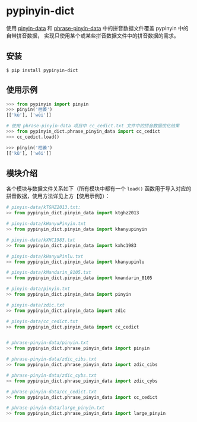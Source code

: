 # pypinyin-dict

使用 [pinyin-data](https://github.com/mozillazg/pinyin-data) 和 [phrase-pinyin-data](https://github.com/mozillazg/phrase-pinyin-data) 中的拼音数据文件覆盖 pypinyin 中的自带拼音数据，
实现只使用某个或某些拼音数据文件中的拼音数据的需求。

## 安装

```
$ pip install pypinyin-dict
```

## 使用示例

```python
>>> from pypinyin import pinyin
>>> pinyin('枯萎')
[['kū'], ['wēi']]

# 使用 phrase-pinyin-data 项目中 cc_cedict.txt 文件中的拼音数据优化结果
>>> from pypinyin_dict.phrase_pinyin_data import cc_cedict
>>> cc_cedict.load()

>>> pinyin('枯萎')
[['kū'], ['wěi']]
```

## 模块介绍

各个模块与数据文件关系如下（所有模块中都有一个 ``load()`` 函数用于导入对应的拼音数据，使用方法详见上方【使用示例】）：

```python
# pinyin-data/kTGHZ2013.txt:
>> from pypinyin_dict.pinyin_data import ktghz2013

# pinyin-data/kHanyuPinyin.txt
>> from pypinyin_dict.pinyin_data import khanyupinyin

# pinyin-data/kXHC1983.txt
>> from pypinyin_dict.pinyin_data import kxhc1983

# pinyin-data/kHanyuPinlu.txt
>> from pypinyin_dict.pinyin_data import khanyupinlu

# pinyin-data/kMandarin_8105.txt
>> from pypinyin_dict.pinyin_data import kmandarin_8105

# pinyin-data/pinyin.txt
>> from pypinyin_dict.pinyin_data import pinyin

# pinyin-data/zdic.txt
>> from pypinyin_dict.pinyin_data import zdic

# pinyin-data/cc_cedict.txt
>> from pypinyin_dict.pinyin_data import cc_cedict


# phrase-pinyin-data/pinyin.txt
>> from pypinyin_dict.phrase_pinyin_data import pinyin

# phrase-pinyin-data/zdic_cibs.txt
>> from pypinyin_dict.phrase_pinyin_data import zdic_cibs

# phrase-pinyin-data/zdic_cybs.txt
>> from pypinyin_dict.phrase_pinyin_data import zdic_cybs

# phrase-pinyin-data/cc_cedict.txt
>> from pypinyin_dict.phrase_pinyin_data import cc_cedict

# phrase-pinyin-data/large_pinyin.txt
>> from pypinyin_dict.phrase_pinyin_data import large_pinyin

```
